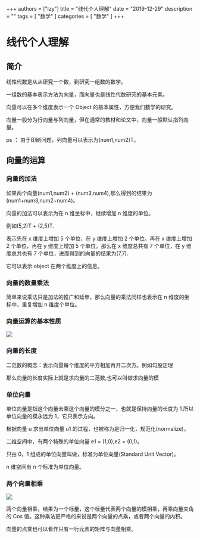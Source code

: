 +++
authors = ["lzy"]
title = "线代个人理解"
date = "2019-12-29"
description = ""
tags = [
    "数学"
]
categories = [
    "数学"
]
+++

# 线代个人理解

## 简介

线性代数是从从研究一个数，到研究一组数的数学。

一组数的基本表示方法为向量，而向量也是线性代数研究的基本元素。

向量可以在多个维度表示一个 Object 的基本属性，方便我们数学的研究。

向量一般分为行向量与列向量，但在通常的教材和论文中，向量一般默认指列向量。

ps ： 由于印刷问题，列向量可以表示为(num1,num2)T。

## 向量的运算

### 向量的加法

如果两个向量(num1,num2) + (num3,num4),那么得到的结果为(num1+num3,num2+num4)。

向量的加法可以表示为在 n 维坐标中，继续增加 n 维度的单位。

例如(5,2)T + (2,5)T.

表示先在 x 维度上增加 5 个单位，在 y 维度上增加 2 个单位。再在 x 维度上增加 2 个单位，再在 y 维度上增加 5 个单位。那么在 x 维度总共有 7 个单位，在 y 维度总共也有 7 个单位，进而得到的向量的结果为(7,7).

它可以表示 object 在两个维度上的信息。

### 向量的数量乘法

简单来说乘法只是加法的推广和延申，那么向量的乘法同样也表示在 n 维度的坐标中，重复增加 n 维度个单位。

### 向量运算的基本性质

![](../static/MiQSbM4IjoeO1kxiOFdcqyEanuh.png)

### 向量的长度

二范数的概念：表示向量每个维度的平方相加再开二次方。例如勾股定理

那么向量的长度实际上就是求向量的二范数,也可以叫做求向量的模

### 单位向量

单位向量是指这个向量去乘这个向量的模分之一，也就是保持向量的长度为 1.所以单位向量的模永远为 1，它只表示方向。

根据向量 u 求出单位向量 u1 的过程，也被称为是归一化，规范化(normalize)。

二维空间中，有两个特殊的单位向量 e1 = (1,0),e2 = (0,1)。

只由 0，1 组成的单位向量叫做，标准为单位向量(Standard Unit Vector)。

n 维空间有 n 个标准为单位向量。

### 两个向量相乘

![](../static/JndtblQObo6tmbxVJfAc6nT8n8e.png)

两个向量相乘，结果为一个标量，这个标量代表两个向量的模相乘，再乘向量夹角的 Cos 值。这种乘法更严格的来说是两个向量的点乘，或者两个向量的内积。

向量的点乘也可以看作只有一行元素的矩阵与向量相乘。
